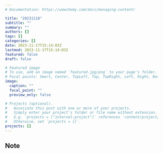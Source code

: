 ```yaml
---
# Documentation: https://wowchemy.com/docs/managing-content/

title: "20231118"
subtitle: ""
summary: ""
authors: []
tags: []
categories: []
date: 2023-11-17T15:14:03Z
lastmod: 2023-11-17T15:14:03Z
featured: false
draft: false

# Featured image
# To use, add an image named `featured.jpg/png` to your page's folder.
# Focal points: Smart, Center, TopLeft, Top, TopRight, Left, Right, BottomLeft, Bottom, BottomRight.
image:
  caption: ""
  focal_point: ""
  preview_only: false

# Projects (optional).
#   Associate this post with one or more of your projects.
#   Simply enter your project's folder or file name without extension.
#   E.g. `projects = ["internal-project"]` references `content/project/deep-learning/index.md`.
#   Otherwise, set `projects = []`.
projects: []
---
```


## Note

